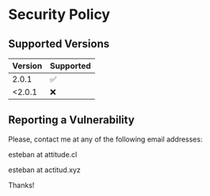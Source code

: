 # Security Policy

## Supported Versions

| Version | Supported          |
| ------- | ------------------ |
| 2.0.1  | :white_check_mark: |
| <2.0.1 | :x:                |

## Reporting a Vulnerability

Please, contact me at any of the following email addresses:

esteban at attitude.cl

esteban at actitud.xyz

Thanks!

